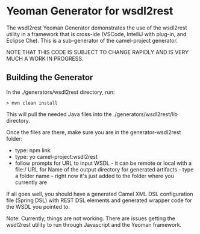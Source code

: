 # Yeoman Generator for wsdl2rest

The wsdl2rest Yeoman Generator demonstrates the use of the wsdl2rest utility in a framework that is cross-ide (VSCode, IntelliJ with plug-in, and Eclipse Che). This is a sub-generator of the camel-project generator. 

NOTE THAT THIS CODE IS SUBJECT TO CHANGE RAPIDLY AND IS VERY MUCH A WORK IN PROGRESS.

## Building the Generator

In the ./generators/wsdl2rest directory, run:
```
> mvn clean install
```

This will pull the needed Java files into the ./generators/wsdl2rest/lib directory.

Once the files are there, make sure you are in the generator-wsdl2rest folder:

* type: npm link
* type: yo camel-project:wsdl2rest
* follow prompts
    for URL to input WSDL - it can be remote or local with a file:/ URL
    for Name of the output directory for generated artifacts - type a folder name - right now it's just added to the folder where you currently are

If all goes well, you should have a generated Camel XML DSL configuration file (Spring DSL) with REST DSL elements and generated wrapper code for the WSDL you pointed to. 

Note: Currently, things are not working. There are issues getting the wsdl2rest utility to run through Javascript and the Yeoman framework.
